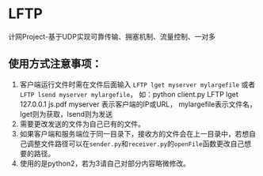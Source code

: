 # LFTP
计网Project-基于UDP实现可靠传输、拥塞机制、流量控制、一对多

## 使用方式注意事项：
   1. 客户端运行文件时需在文件后面输入 `LFTP lget myserver mylargefile` 或者 `LFTP lsend myserver mylargefile`，
      如：python client.py LFTP lget 127.0.0.1 js.pdf 
      myserver 表示客户端的IP或URL， mylargefile表示文件名，lget则为获取，lsend则为发送
   2. 需要更改发送的文件为自己已有的文件。
   3. 如果客户端和服务端位于同一目录下，接收方的文件会在上一目录中，若想自己调整文件路径可以在`sender.py`和`receiver.py`的`openFile`函数更改自己想要的路径。 
   4. 使用的是python2，若为3请自己对部分内容略微修改。
